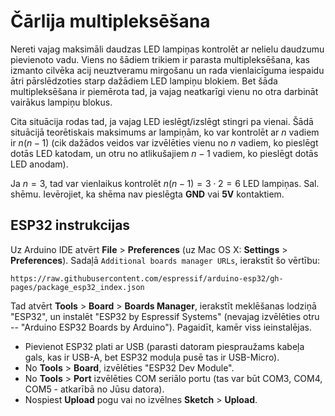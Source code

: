 # Čārlija multipleksēšana

Nereti vajag maksimāli daudzas LED lampiņas kontrolēt ar nelielu 
daudzumu pievienoto vadu. Viens no šādiem trikiem ir
parasta multipleksēšana, kas izmanto cilvēka acij neuztveramu 
mirgošanu un rada vienlaicīguma 
iespaidu ātri pārslēdzoties starp dažādiem LED lampiņu blokiem.
Bet šāda multipleksēšana ir piemērota tad, ja vajag 
neatkarīgi vienu no otra darbināt vairākus lampiņu blokus. 

Cita situācija rodas tad, ja vajag LED ieslēgt/izslēgt 
stingri pa vienai. Šādā situācijā teorētiskais 
maksimums ar lampiņām, ko var kontrolēt ar $n$ vadiem 
ir $n(n-1)$ (cik dažādos veidos var izvēlēties vienu 
no $n$ vadiem, ko pieslēgt dotās LED katodam, un otru 
no atlikušajiem $n-1$ vadiem, ko pieslēgt dotās 
LED anodam). 

Ja $n=3$, tad var vienlaikus kontrolēt $n(n-1) = 3 \cdot 2 = 6$ 
LED lampiņas. Sal. shēmu. 
Ievērojiet, ka shēma nav pieslēgta **GND** vai **5V** kontaktiem. 
 







## ESP32 instrukcijas

Uz Arduino IDE atvērt **File** > **Preferences** (uz Mac OS X: **Settings** > **Preferences**). 
Sadaļā ``Additional boards manager URLs``, ierakstīt šo vērtību:
```
https://raw.githubusercontent.com/espressif/arduino-esp32/gh-pages/package_esp32_index.json
```

Tad atvērt **Tools** > **Board** > **Boards Manager**, ierakstīt meklēšanas lodziņā 
"ESP32", un instalēt "ESP32 by Espressif Systems" (nevajag izvēlēties
otru -- "Arduino ESP32 Boards by Arduino"). 
Pagaidīt, kamēr viss ieinstalējas.

* Pievienot ESP32 plati ar USB (parasti datoram piespraužams 
  kabeļa gals, kas ir USB-A, bet ESP32 moduļa pusē tas 
  ir USB-Micro). 
* No **Tools** > **Board**, izvēlēties "ESP32 Dev Module".
* No **Tools** > **Port** izvēlēties COM seriālo portu 
  (tas var būt COM3, COM4, COM5 - atkarībā no Jūsu datora). 
* Nospiest **Upload** pogu vai no izvēlnes **Sketch** > **Upload**.

